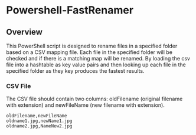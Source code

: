 # Powershell-FastRenamer

## Overview
This PowerShell script is designed to rename files in a specified folder based on a CSV mapping file. Each file in the specified folder will be checked and if there is a matching map will be renamed. By loading the csv file into a hashtable as key value pairs and then looking up each file in the specified folder as they key produces the fastest results. 

### CSV File
The CSV file should contain two columns: oldFilename (original filename with extension) and newFileName (new filename with extension). 

```
oldFilename,newFileName
oldname1.jpg,newName1.jpg
oldname2.jpg,NameNew2.jpg
```

